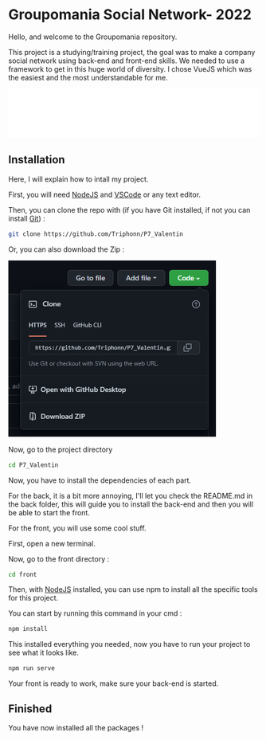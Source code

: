 # Groupomania Social Network- 2022

Hello, and welcome to the Groupomania repository.

This project is a studying/training project, the goal was to make a company social network using back-end and front-end skills.
We needed to use a framework to get in this huge world of diversity. I chose VueJS which was the easiest and the most understandable for me.

![logo](./logo.png)

## Installation

Here, I will explain how to intall my project.

First, you will need [NodeJS](https://nodejs.org/en/download/) and [VSCode](https://code.visualstudio.com/download) or any text editor.

Then, you can clone the repo with (if you have Git installed, if not you can install [Git](https://git-scm.com/downloads)) :

```bash
git clone https://github.com/Triphonn/P7_Valentin
```

Or, you can also download the Zip :

![screenshot](./screenshot.png)

Now, go to the project directory

```bash
cd P7_Valentin
```

Now, you have to install the dependencies of each part.

For the back, it is a bit more annoying, I'll let you check the README.md in the back folder, this will guide you to install the back-end and then you will be able to start the front.

For the front, you will use some cool stuff.

First, open a new terminal.

Now, go to the front directory :

```bash
cd front
```

Then, with [NodeJS](https://nodejs.org/en/download/) installed, you can use npm to install all the specific tools for this project.

You can start by running this command in your cmd :

```bash
npm install
```

This installed everything you needed, now you have to run your project to see what it looks like.

```bash
npm run serve
```

Your front is ready to work, make sure your back-end is started.

## Finished

You have now installed all the packages !
